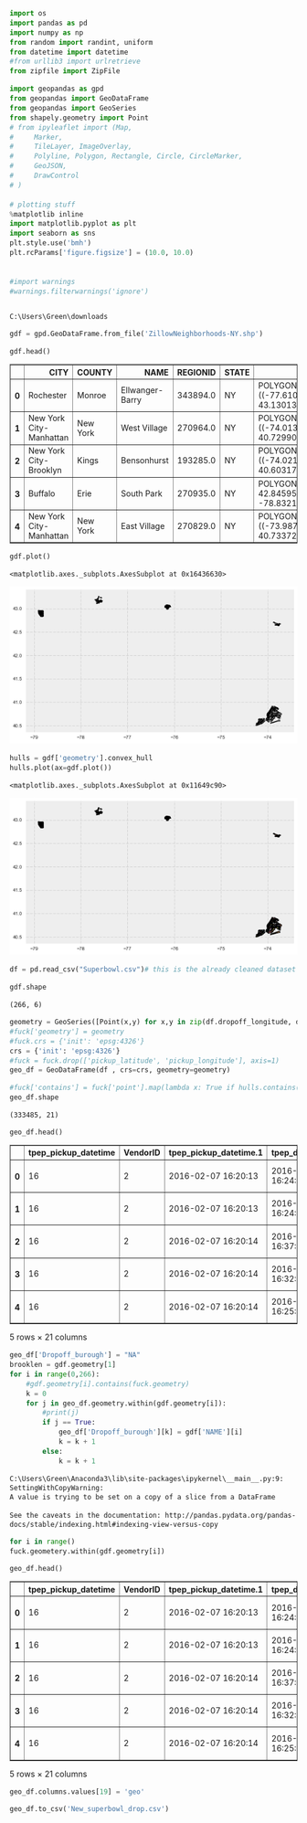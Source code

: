 

```python
import os
import pandas as pd
import numpy as np
from random import randint, uniform
from datetime import datetime
#from urllib3 import urlretrieve
from zipfile import ZipFile

```


```python
import geopandas as gpd
from geopandas import GeoDataFrame
from geopandas import GeoSeries
from shapely.geometry import Point
# from ipyleaflet import (Map,
#     Marker,
#     TileLayer, ImageOverlay,
#     Polyline, Polygon, Rectangle, Circle, CircleMarker,
#     GeoJSON,
#     DrawControl
# )

# plotting stuff
%matplotlib inline
import matplotlib.pyplot as plt
import seaborn as sns
plt.style.use('bmh')
plt.rcParams['figure.figsize'] = (10.0, 10.0)


#import warnings
#warnings.filterwarnings('ignore')
```


```python

```

    C:\Users\Green\downloads
    


```python
gdf = gpd.GeoDataFrame.from_file('ZillowNeighborhoods-NY.shp')

```


```python
gdf.head()
```




<div>
<table border="1" class="dataframe">
  <thead>
    <tr style="text-align: right;">
      <th></th>
      <th>CITY</th>
      <th>COUNTY</th>
      <th>NAME</th>
      <th>REGIONID</th>
      <th>STATE</th>
      <th>geometry</th>
    </tr>
  </thead>
  <tbody>
    <tr>
      <th>0</th>
      <td>Rochester</td>
      <td>Monroe</td>
      <td>Ellwanger-Barry</td>
      <td>343894.0</td>
      <td>NY</td>
      <td>POLYGON ((-77.61089090531659 43.1301330244914,...</td>
    </tr>
    <tr>
      <th>1</th>
      <td>New York City-Manhattan</td>
      <td>New York</td>
      <td>West Village</td>
      <td>270964.0</td>
      <td>NY</td>
      <td>POLYGON ((-74.0139885224368 40.72990919733, -7...</td>
    </tr>
    <tr>
      <th>2</th>
      <td>New York City-Brooklyn</td>
      <td>Kings</td>
      <td>Bensonhurst</td>
      <td>193285.0</td>
      <td>NY</td>
      <td>POLYGON ((-74.02166685535791 40.60317725534, -...</td>
    </tr>
    <tr>
      <th>3</th>
      <td>Buffalo</td>
      <td>Erie</td>
      <td>South Park</td>
      <td>270935.0</td>
      <td>NY</td>
      <td>POLYGON ((-78.83217 42.845958998119, -78.83217...</td>
    </tr>
    <tr>
      <th>4</th>
      <td>New York City-Manhattan</td>
      <td>New York</td>
      <td>East Village</td>
      <td>270829.0</td>
      <td>NY</td>
      <td>POLYGON ((-73.9873400213326 40.7337200243512, ...</td>
    </tr>
  </tbody>
</table>
</div>




```python
gdf.plot()
```




    <matplotlib.axes._subplots.AxesSubplot at 0x16436630>




![png](output_5_1.png)



```python
hulls = gdf['geometry'].convex_hull
hulls.plot(ax=gdf.plot())
```




    <matplotlib.axes._subplots.AxesSubplot at 0x11649c90>




![png](output_6_1.png)



```python
df = pd.read_csv("Superbowl.csv")# this is the already cleaned dataset from the Superbowl Exploratory Data Analysis
```


```python
gdf.shape
```




    (266, 6)




```python
geometry = GeoSeries([Point(x,y) for x,y in zip(df.dropoff_longitude, df.dropoff_latitude)])
#fuck['geometry'] = geometry
#fuck.crs = {'init': 'epsg:4326'}
crs = {'init': 'epsg:4326'}
#fuck = fuck.drop(['pickup_latitude', 'pickup_longitude'], axis=1)
geo_df = GeoDataFrame(df , crs=crs, geometry=geometry)
```


```python
#fuck['contains'] = fuck['point'].map(lambda x: True if hulls.contains(x) == hulls)
geo_df.shape
```




    (333485, 21)




```python
geo_df.head()
```




<div>
<table border="1" class="dataframe">
  <thead>
    <tr style="text-align: right;">
      <th></th>
      <th>tpep_pickup_datetime</th>
      <th>VendorID</th>
      <th>tpep_pickup_datetime.1</th>
      <th>tpep_dropoff_datetime</th>
      <th>passenger_count</th>
      <th>trip_distance</th>
      <th>pickup_longitude</th>
      <th>pickup_latitude</th>
      <th>RatecodeID</th>
      <th>dropoff_longitude</th>
      <th>...</th>
      <th>payment_type</th>
      <th>fare_amount</th>
      <th>extra</th>
      <th>tip_amount</th>
      <th>tolls_amount</th>
      <th>total_amount</th>
      <th>Trip_duration</th>
      <th>Average_Speed</th>
      <th>geometry</th>
      <th>Dropoff_burough</th>
    </tr>
  </thead>
  <tbody>
    <tr>
      <th>0</th>
      <td>16</td>
      <td>2</td>
      <td>2016-02-07 16:20:13</td>
      <td>2016-02-07 16:24:10</td>
      <td>1</td>
      <td>0.81</td>
      <td>-73.956573</td>
      <td>40.777836</td>
      <td>1</td>
      <td>-73.963730</td>
      <td>...</td>
      <td>1</td>
      <td>5.0</td>
      <td>0.0</td>
      <td>0.00</td>
      <td>0.0</td>
      <td>5.80</td>
      <td>3.950000</td>
      <td>12.303797</td>
      <td>POINT (-73.96372985839844 40.76803588867188)</td>
      <td>NA</td>
    </tr>
    <tr>
      <th>1</th>
      <td>16</td>
      <td>2</td>
      <td>2016-02-07 16:20:13</td>
      <td>2016-02-07 16:24:58</td>
      <td>5</td>
      <td>0.66</td>
      <td>-74.002708</td>
      <td>40.718124</td>
      <td>1</td>
      <td>-74.009361</td>
      <td>...</td>
      <td>1</td>
      <td>5.0</td>
      <td>0.0</td>
      <td>1.16</td>
      <td>0.0</td>
      <td>6.96</td>
      <td>4.750000</td>
      <td>8.336842</td>
      <td>POINT (-74.00936126708984 40.71017837524415)</td>
      <td>NA</td>
    </tr>
    <tr>
      <th>2</th>
      <td>16</td>
      <td>2</td>
      <td>2016-02-07 16:20:14</td>
      <td>2016-02-07 16:37:27</td>
      <td>1</td>
      <td>2.79</td>
      <td>-73.998100</td>
      <td>40.722713</td>
      <td>1</td>
      <td>-73.951157</td>
      <td>...</td>
      <td>2</td>
      <td>14.0</td>
      <td>0.0</td>
      <td>0.00</td>
      <td>0.0</td>
      <td>14.80</td>
      <td>17.216667</td>
      <td>9.723136</td>
      <td>POINT (-73.95115661621094 40.71022415161133)</td>
      <td>NA</td>
    </tr>
    <tr>
      <th>3</th>
      <td>16</td>
      <td>2</td>
      <td>2016-02-07 16:20:14</td>
      <td>2016-02-07 16:32:12</td>
      <td>3</td>
      <td>2.27</td>
      <td>-73.987732</td>
      <td>40.738522</td>
      <td>1</td>
      <td>-73.981857</td>
      <td>...</td>
      <td>2</td>
      <td>10.5</td>
      <td>0.0</td>
      <td>0.00</td>
      <td>0.0</td>
      <td>11.30</td>
      <td>11.966667</td>
      <td>11.381616</td>
      <td>POINT (-73.98185729980467 40.76462936401367)</td>
      <td>NA</td>
    </tr>
    <tr>
      <th>4</th>
      <td>16</td>
      <td>2</td>
      <td>2016-02-07 16:20:14</td>
      <td>2016-02-07 16:25:58</td>
      <td>1</td>
      <td>1.42</td>
      <td>-73.985939</td>
      <td>40.777916</td>
      <td>1</td>
      <td>-73.995277</td>
      <td>...</td>
      <td>2</td>
      <td>7.0</td>
      <td>0.0</td>
      <td>0.00</td>
      <td>0.0</td>
      <td>7.80</td>
      <td>5.733333</td>
      <td>14.860465</td>
      <td>POINT (-73.99527740478516 40.76121139526367)</td>
      <td>NA</td>
    </tr>
  </tbody>
</table>
<p>5 rows × 21 columns</p>
</div>




```python
geo_df['Dropoff_burough'] = "NA"
brooklen = gdf.geometry[1]
for i in range(0,266):
    #gdf.geometry[i].contains(fuck.geometry)
    k = 0
    for j in geo_df.geometry.within(gdf.geometry[i]):
        #print(j)
        if j == True:
            geo_df['Dropoff_burough'][k] = gdf['NAME'][i]
            k = k + 1
        else:
            k = k + 1
```

    C:\Users\Green\Anaconda3\lib\site-packages\ipykernel\__main__.py:9: SettingWithCopyWarning: 
    A value is trying to be set on a copy of a slice from a DataFrame
    
    See the caveats in the documentation: http://pandas.pydata.org/pandas-docs/stable/indexing.html#indexing-view-versus-copy
    


```python
for i in range()
fuck.geometery.within(gdf.geometry[i])
```


```python
geo_df.head()
```




<div>
<table border="1" class="dataframe">
  <thead>
    <tr style="text-align: right;">
      <th></th>
      <th>tpep_pickup_datetime</th>
      <th>VendorID</th>
      <th>tpep_pickup_datetime.1</th>
      <th>tpep_dropoff_datetime</th>
      <th>passenger_count</th>
      <th>trip_distance</th>
      <th>pickup_longitude</th>
      <th>pickup_latitude</th>
      <th>RatecodeID</th>
      <th>dropoff_longitude</th>
      <th>...</th>
      <th>payment_type</th>
      <th>fare_amount</th>
      <th>extra</th>
      <th>tip_amount</th>
      <th>tolls_amount</th>
      <th>total_amount</th>
      <th>Trip_duration</th>
      <th>Average_Speed</th>
      <th>geometry</th>
      <th>Pickup_burough</th>
    </tr>
  </thead>
  <tbody>
    <tr>
      <th>0</th>
      <td>16</td>
      <td>2</td>
      <td>2016-02-07 16:20:13</td>
      <td>2016-02-07 16:24:10</td>
      <td>1</td>
      <td>0.81</td>
      <td>-73.956573</td>
      <td>40.777836</td>
      <td>1</td>
      <td>-73.963730</td>
      <td>...</td>
      <td>1</td>
      <td>5.0</td>
      <td>0.0</td>
      <td>0.00</td>
      <td>0.0</td>
      <td>5.80</td>
      <td>3.950000</td>
      <td>12.303797</td>
      <td>POINT (-73.95657348632813 40.77783584594727)</td>
      <td>Upper East Side</td>
    </tr>
    <tr>
      <th>1</th>
      <td>16</td>
      <td>2</td>
      <td>2016-02-07 16:20:13</td>
      <td>2016-02-07 16:24:58</td>
      <td>5</td>
      <td>0.66</td>
      <td>-74.002708</td>
      <td>40.718124</td>
      <td>1</td>
      <td>-74.009361</td>
      <td>...</td>
      <td>1</td>
      <td>5.0</td>
      <td>0.0</td>
      <td>1.16</td>
      <td>0.0</td>
      <td>6.96</td>
      <td>4.750000</td>
      <td>8.336842</td>
      <td>POINT (-74.00270843505859 40.71812438964844)</td>
      <td>Tribeca</td>
    </tr>
    <tr>
      <th>2</th>
      <td>16</td>
      <td>2</td>
      <td>2016-02-07 16:20:14</td>
      <td>2016-02-07 16:37:27</td>
      <td>1</td>
      <td>2.79</td>
      <td>-73.998100</td>
      <td>40.722713</td>
      <td>1</td>
      <td>-73.951157</td>
      <td>...</td>
      <td>2</td>
      <td>14.0</td>
      <td>0.0</td>
      <td>0.00</td>
      <td>0.0</td>
      <td>14.80</td>
      <td>17.216667</td>
      <td>9.723136</td>
      <td>POINT (-73.99810028076173 40.72271347045898)</td>
      <td>Soho</td>
    </tr>
    <tr>
      <th>3</th>
      <td>16</td>
      <td>2</td>
      <td>2016-02-07 16:20:14</td>
      <td>2016-02-07 16:32:12</td>
      <td>3</td>
      <td>2.27</td>
      <td>-73.987732</td>
      <td>40.738522</td>
      <td>1</td>
      <td>-73.981857</td>
      <td>...</td>
      <td>2</td>
      <td>10.5</td>
      <td>0.0</td>
      <td>0.00</td>
      <td>0.0</td>
      <td>11.30</td>
      <td>11.966667</td>
      <td>11.381616</td>
      <td>POINT (-73.98773193359375 40.73852157592773)</td>
      <td>Gramercy</td>
    </tr>
    <tr>
      <th>4</th>
      <td>16</td>
      <td>2</td>
      <td>2016-02-07 16:20:14</td>
      <td>2016-02-07 16:25:58</td>
      <td>1</td>
      <td>1.42</td>
      <td>-73.985939</td>
      <td>40.777916</td>
      <td>1</td>
      <td>-73.995277</td>
      <td>...</td>
      <td>2</td>
      <td>7.0</td>
      <td>0.0</td>
      <td>0.00</td>
      <td>0.0</td>
      <td>7.80</td>
      <td>5.733333</td>
      <td>14.860465</td>
      <td>POINT (-73.98593902587891 40.77791595458984)</td>
      <td>Upper West Side</td>
    </tr>
  </tbody>
</table>
<p>5 rows × 21 columns</p>
</div>




```python
geo_df.columns.values[19] = 'geo' 
```


```python
geo_df.to_csv('New_superbowl_drop.csv')
```


```python

```
